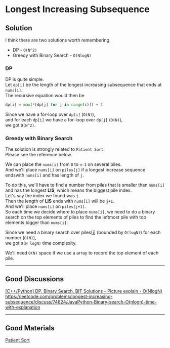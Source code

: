 # Longest Increasing Subsequence

## Solution
I think there are two solutions worth remembering.
- DP - `O(N^2)`
- Greedy with Binary Search - `O(NlogN)`

### DP
DP is quite simple.  
Let `dp[i]` be the length of the longest increasing subsequence that ends at `nums[i]`.  
The recursive equation would then be  
```python
dp[i] = max(*[dp[j] for j in range(i)]) + 1
```
Since we have a for-loop over `dp[i]` (`O(N)`),  
and for each `dp[i]` we have a for-loop over `dp[j]` (`O(N)`),  
we got `O(N^2)`.

### Greedy with Binary Search
The solution is strongly related to `Patient Sort`.  
Please see the reference below.

We can place the `nums[i]` from `0` to `n-1` on several piles.  
And we'll place `nums[i]` on `piles[j]` if a longest increase sequence endswith `nums[i]` and has length of `j`.  

To do this, we'll have to find a number from piles that is smaller than `nums[i]` and has the longest **LIS**, which means the biggest pile index.  
Let's say the index we found was `j`.  
Then the length of **LIS** ends with `nums[i]` will be `j+1`.  
And we'll place `nums[i]` on `piles[j+1]`.  
So each time we decide where to place `nums[i]`, we need to do a binary search on the top elements of piles to find the leftmost pile with top elements bigger than `nums[i]`.

Since we need a binary search over piles[j] (bounded by `O(logN)`) for each number (`O(N)`),  
we got `O(N logN)` time complexity.

We'll need `O(N)` space if we use a array to record the top element of each pile. 

---
## Good Discussions
[[C++/Python] DP, Binary Search, BIT Solutions - Picture explain - O(NlogN)](https://leetcode.com/problems/longest-increasing-subsequence/discuss/1326308/C++Python-DP-Binary-Search-BIT-Solutions-Picture-explain-O(NlogN))
https://leetcode.com/problems/longest-increasing-subsequence/discuss/74824/JavaPython-Binary-search-O(nlogn)-time-with-explanation

---
## Good Materials
[Patient Sort](https://www.cs.princeton.edu/courses/archive/spring13/cos423/lectures/LongestIncreasingSubsequence.pdf) 